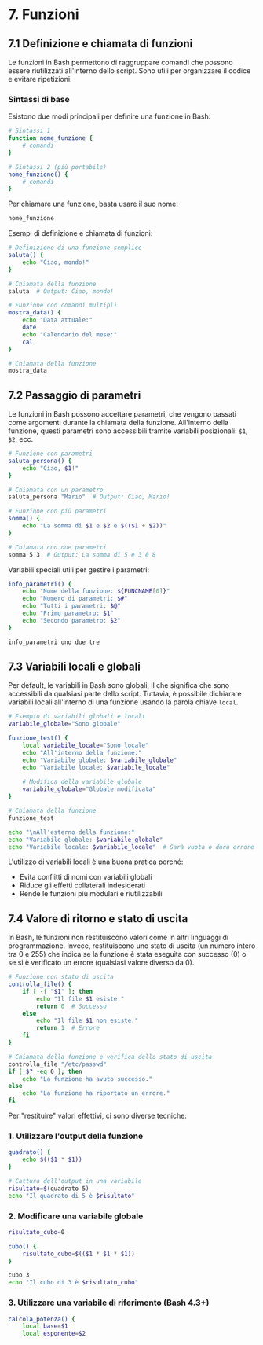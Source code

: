 # 7. Funzioni

## 7.1 Definizione e chiamata di funzioni

Le funzioni in Bash permettono di raggruppare comandi che possono essere riutilizzati all'interno dello script. Sono utili per organizzare il codice e evitare ripetizioni.

### Sintassi di base

Esistono due modi principali per definire una funzione in Bash:

```bash
# Sintassi 1
function nome_funzione {
    # comandi
}

# Sintassi 2 (più portabile)
nome_funzione() {
    # comandi
}
```

Per chiamare una funzione, basta usare il suo nome:

```bash
nome_funzione
```

Esempi di definizione e chiamata di funzioni:

```bash
# Definizione di una funzione semplice
saluta() {
    echo "Ciao, mondo!"
}

# Chiamata della funzione
saluta  # Output: Ciao, mondo!

# Funzione con comandi multipli
mostra_data() {
    echo "Data attuale:"
    date
    echo "Calendario del mese:"
    cal
}

# Chiamata della funzione
mostra_data
```

## 7.2 Passaggio di parametri

Le funzioni in Bash possono accettare parametri, che vengono passati come argomenti durante la chiamata della funzione. All'interno della funzione, questi parametri sono accessibili tramite variabili posizionali: `$1`, `$2`, ecc.

```bash
# Funzione con parametri
saluta_persona() {
    echo "Ciao, $1!"
}

# Chiamata con un parametro
saluta_persona "Mario"  # Output: Ciao, Mario!

# Funzione con più parametri
somma() {
    echo "La somma di $1 e $2 è $(($1 + $2))"
}

# Chiamata con due parametri
somma 5 3  # Output: La somma di 5 e 3 è 8
```

Variabili speciali utili per gestire i parametri:

```bash
info_parametri() {
    echo "Nome della funzione: ${FUNCNAME[0]}"
    echo "Numero di parametri: $#"
    echo "Tutti i parametri: $@"
    echo "Primo parametro: $1"
    echo "Secondo parametro: $2"
}

info_parametri uno due tre
```

## 7.3 Variabili locali e globali

Per default, le variabili in Bash sono globali, il che significa che sono accessibili da qualsiasi parte dello script. Tuttavia, è possibile dichiarare variabili locali all'interno di una funzione usando la parola chiave `local`.

```bash
# Esempio di variabili globali e locali
variabile_globale="Sono globale"

funzione_test() {
    local variabile_locale="Sono locale"
    echo "All'interno della funzione:"
    echo "Variabile globale: $variabile_globale"
    echo "Variabile locale: $variabile_locale"
    
    # Modifica della variabile globale
    variabile_globale="Globale modificata"
}

# Chiamata della funzione
funzione_test

echo "\nAll'esterno della funzione:"
echo "Variabile globale: $variabile_globale"
echo "Variabile locale: $variabile_locale"  # Sarà vuota o darà errore
```

L'utilizzo di variabili locali è una buona pratica perché:
- Evita conflitti di nomi con variabili globali
- Riduce gli effetti collaterali indesiderati
- Rende le funzioni più modulari e riutilizzabili

## 7.4 Valore di ritorno e stato di uscita

In Bash, le funzioni non restituiscono valori come in altri linguaggi di programmazione. Invece, restituiscono uno stato di uscita (un numero intero tra 0 e 255) che indica se la funzione è stata eseguita con successo (0) o se si è verificato un errore (qualsiasi valore diverso da 0).

```bash
# Funzione con stato di uscita
controlla_file() {
    if [ -f "$1" ]; then
        echo "Il file $1 esiste."
        return 0  # Successo
    else
        echo "Il file $1 non esiste."
        return 1  # Errore
    fi
}

# Chiamata della funzione e verifica dello stato di uscita
controlla_file "/etc/passwd"
if [ $? -eq 0 ]; then
    echo "La funzione ha avuto successo."
else
    echo "La funzione ha riportato un errore."
fi
```

Per "restituire" valori effettivi, ci sono diverse tecniche:

### 1. Utilizzare l'output della funzione

```bash
quadrato() {
    echo $(($1 * $1))
}

# Cattura dell'output in una variabile
risultato=$(quadrato 5)
echo "Il quadrato di 5 è $risultato"
```

### 2. Modificare una variabile globale

```bash
risultato_cubo=0

cubo() {
    risultato_cubo=$(($1 * $1 * $1))
}

cubo 3
echo "Il cubo di 3 è $risultato_cubo"
```

### 3. Utilizzare una variabile di riferimento (Bash 4.3+)

```bash
calcola_potenza() {
    local base=$1
    local esponente=$2